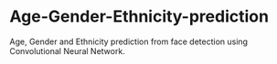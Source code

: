 # Age-Gender-Ethnicity-prediction
Age, Gender and Ethnicity prediction from face detection using Convolutional Neural Network.
